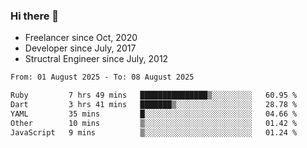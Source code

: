 ### Hi there 👋

- Freelancer since Oct, 2020
- Developer since July, 2017
- Structral Engineer since July, 2012

<!--START_SECTION:waka-->

```txt
From: 01 August 2025 - To: 08 August 2025

Ruby         7 hrs 49 mins   ███████████████▒░░░░░░░░░   60.95 %
Dart         3 hrs 41 mins   ███████▒░░░░░░░░░░░░░░░░░   28.78 %
YAML         35 mins         █░░░░░░░░░░░░░░░░░░░░░░░░   04.66 %
Other        10 mins         ▒░░░░░░░░░░░░░░░░░░░░░░░░   01.42 %
JavaScript   9 mins          ▒░░░░░░░░░░░░░░░░░░░░░░░░   01.24 %
```

<!--END_SECTION:waka-->
